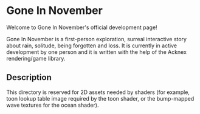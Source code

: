 # Gone In November

Welcome to Gone In November's official development page!

Gone In November is a first-person exploration, surreal interactive story about rain, solitude, being forgotten and loss. It is currently in active development by one person and it is written with the help of the Acknex rendering/game library.

## Description
This directory is reserved for 2D assets needed by shaders (for example, toon lookup table image required by the toon shader, or the bump-mapped wave textures for the ocean shader).
